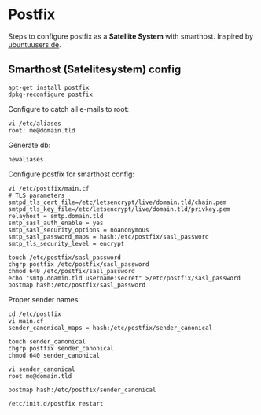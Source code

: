 # Postfix

Steps to configure postfix as a **Satellite System** with smarthost.
Inspired by [ubuntuusers.de](https://wiki.ubuntuusers.de/Postfix/).

## Smarthost (Satelitesystem) config


	apt-get install postfix
	dpkg-reconfigure postfix

Configure to catch all e-mails to root:

	vi /etc/aliases
	root: me@domain.tld

Generate db:

	newaliases

Configure postfix for smarthost config:

	vi /etc/postfix/main.cf
	# TLS parameters
	smtpd_tls_cert_file=/etc/letsencrypt/live/domain.tld/chain.pem
	smtpd_tls_key_file=/etc/letsencrypt/live/domain.tld/privkey.pem
	relayhost = smtp.domain.tld
	smtp_sasl_auth_enable = yes
	smtp_sasl_security_options = noanonymous
	smtp_sasl_password_maps = hash:/etc/postfix/sasl_password
	smtp_tls_security_level = encrypt

	touch /etc/postfix/sasl_password
	chgrp postfix /etc/postfix/sasl_password
	chmod 640 /etc/postfix/sasl_password
	echo "smtp.doamin.tld username:secret" >/etc/postfix/sasl_password
	postmap hash:/etc/postfix/sasl_password

Proper sender names:

	cd /etc/postfix
	vi main.cf
	sender_canonical_maps = hash:/etc/postfix/sender_canonical

	touch sender_canonical
	chgrp postfix sender_canonical
	chmod 640 sender_canonical

	vi sender_canonical
	root me@domain.tld

	postmap hash:/etc/postfix/sender_canonical

	/etc/init.d/postfix restart 	
